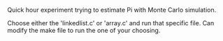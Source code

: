 Quick hour experiment trying to estimate Pi with Monte Carlo simulation.

Choose either the 'linkedlist.c' or 'array.c' and run that specific file. Can modify the make file to run the one of your choosing.
